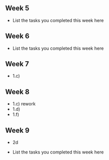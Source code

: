 ## Week 5

- List the tasks you completed this week here

## Week 6

- List the tasks you completed this week here

## Week 7

- 1.c)

## Week 8

- 1.c) rework
- 1.d)
- 1.f)

## Week 9
- 2d

- List the tasks you completed this week here
